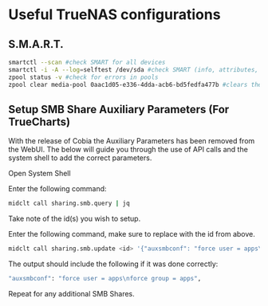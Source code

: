 # Useful TrueNAS configurations

## S.M.A.R.T.
```bash
smartctl --scan #check SMART for all devices
smartctl -i -A --log=selftest /dev/sda #check SMART (info, attributes, selftest)
zpool status -v #check for errors in pools
zpool clear media-pool 0aac1d05-e336-4dda-acb6-bd5fedfa477b #clears the pool errors for a specific device
```

## Setup SMB Share Auxiliary Parameters (For TrueCharts)

With the release of Cobia the Auxiliary Parameters has been removed from the WebUI. The below will guide you through the use of API calls and the system shell to add the correct parameters.

Open System Shell

Enter the following command:
```bash
midclt call sharing.smb.query | jq
```

Take note of the id(s) you wish to setup.

Enter the following command, make sure to replace <id> with the id from above.

```bash
midclt call sharing.smb.update <id> '{"auxsmbconf": "force user = apps\nforce group = apps"}'
```


The output should include the following if it was done correctly:

```bash
"auxsmbconf": "force user = apps\nforce group = apps",
```

Repeat for any additional SMB Shares.